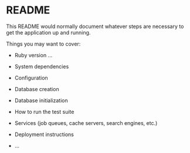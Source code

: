 # README

This README would normally document whatever steps are necessary to get the
application up and running.

Things you may want to cover:

* Ruby version ...

* System dependencies

* Configuration

* Database creation

* Database initialization

* How to run the test suite

* Services (job queues, cache servers, search engines, etc.)

* Deployment instructions

* ...
